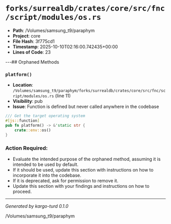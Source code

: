 # `forks/surrealdb/crates/core/src/fnc/script/modules/os.rs`

- **Path**: /Volumes/samsung_t9/paraphym
- **Project**: core
- **File Hash**: 3f775cd1  
- **Timestamp**: 2025-10-10T02:16:00.742435+00:00  
- **Lines of Code**: 23

---## Orphaned Methods


### `platform()`

- **Location**: `/Volumes/samsung_t9/paraphym/forks/surrealdb/crates/core/src/fnc/script/modules/os.rs` (line 11)
- **Visibility**: pub
- **Issue**: Function is defined but never called anywhere in the codebase

```rust
/// Get the target operating system
#[js::function]
pub fn platform() -> &'static str {
	crate::env::os()
}
```

### Action Required:

- Evaluate the intended purpose of the orphaned method, assuming it is intended to be used by default.
- If it should be used, update this section with instructions on how to incorporate it into the codebase.
- If it is deprecated, ask for permission to remove it.
- Update this section with your findings and instructions on how to proceed.

---

*Generated by kargo-turd 0.1.0*

/Volumes/samsung_t9/paraphym